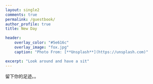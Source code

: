```yaml
---
layout: single2
comments: true
permalink: /guestbook/
author_profile: true
title: New Day

header:
    overlay_color: "#5e616c"
    overlay_image: "fox.jpg"
    caption: "Photo From: [**Unsplash**](https://unsplash.com)"

excerpt: "Look around and have a sit"
---
```


留下你的足迹。。
